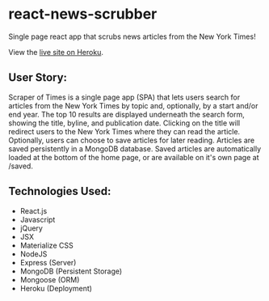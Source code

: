 # react-news-scrubber
Single page react app that scrubs news articles from the New York Times!

View the [live site on Heroku](https://scraperoftimes.herokuapp.com/).

## User Story:
Scraper of Times is a single page app (SPA) that lets users search for articles from the New York Times by topic and, optionally, by a start 
and/or end year. The top 10 results are displayed underneath the search form, showing the title, byline, and publication date. 
Clicking on the title will redirect users to the New York Times where they can read the article. Optionally, users can
choose to save articles for later reading. Articles are saved persistently in a MongoDB database. Saved articles are automatically
loaded at the bottom of the home page, or are available on it's own page at /saved. 

## Technologies Used: 
  * React.js
  * Javascript
  * jQuery 
  * JSX
  * Materialize CSS
  * NodeJS
  * Express (Server) 
  * MongoDB (Persistent Storage) 
  * Mongoose (ORM) 
  * Heroku (Deployment)
